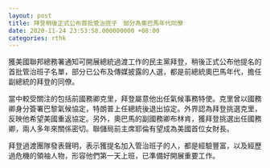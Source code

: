 ```yaml
---
layout: post
title: 拜登稍後正式公布首批管治班子　部分為奧巴馬年代同僚
date: 2020-11-24 23:53:58.000000000 +08:00
categories: rthk
---
```


獲美國聯邦總務署通知可開展總統過渡工作的民主黨拜登，稍後正式公布他提名的首批管治班子名單，部分已公布及傳媒披露的人選，都是前總統奧巴馬年代，擔任副總統的拜登的同僚。

當中較受關注的包括前國務卿克里，拜登屬意他出任氣候事務特使。克里曾以國務卿身分簽署巴黎氣候協定，特朗普上任總統後退出協定。外界認為拜登挑選克里，反映他希望美國重返協定。另外，奧巴馬的副國務卿布林肯，獲拜登挑選出任國務卿，兩人多年來關係密切。聯儲局前主席耶倫有望成為美國首位女財長。

拜登過渡團隊發表聲明，表示獲提名加入管治班子的人，都是經驗豐富，以及經歷過危機的領袖人物，形容他們第一天上班，已準備好開展重要工作。
